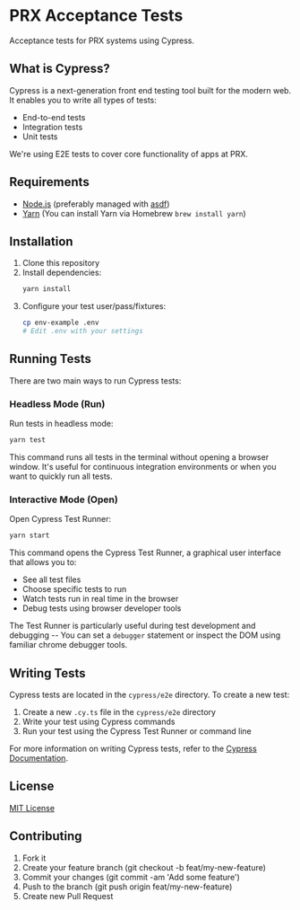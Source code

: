# PRX Acceptance Tests

Acceptance tests for PRX systems using Cypress.

## What is Cypress?

Cypress is a next-generation front end testing tool built for the modern web.
It enables you to write all types of tests:
- End-to-end tests
- Integration tests
- Unit tests

We're using E2E tests to cover core functionality of apps at PRX.

## Requirements

- [Node.js](https://nodejs.org/) (preferably managed with [asdf](https://github.com/asdf-vm/asdf))
- [Yarn](https://yarnpkg.com/) (You can install Yarn via Homebrew `brew install yarn`)

## Installation

1. Clone this repository
2. Install dependencies:
   ```sh
   yarn install
   ```
3. Configure your test user/pass/fixtures:
   ```sh
   cp env-example .env
   # Edit .env with your settings
   ```

## Running Tests

There are two main ways to run Cypress tests:

### Headless Mode (Run)

Run tests in headless mode:
```sh
yarn test
```

This command runs all tests in the terminal without opening a browser window.
It's useful for continuous integration environments or when you want to quickly
run all tests.

### Interactive Mode (Open)

Open Cypress Test Runner:
```sh
yarn start
```

This command opens the Cypress Test Runner, a graphical user interface that allows you to:
- See all test files
- Choose specific tests to run
- Watch tests run in real time in the browser
- Debug tests using browser developer tools

The Test Runner is particularly useful during test development and debugging --
You can set a `debugger` statement or inspect the DOM using familiar chrome
debugger tools.

## Writing Tests

Cypress tests are located in the `cypress/e2e` directory. To create a new test:

1. Create a new `.cy.ts` file in the `cypress/e2e` directory
2. Write your test using Cypress commands
3. Run your test using the Cypress Test Runner or command line

For more information on writing Cypress tests, refer to the [Cypress Documentation](https://docs.cypress.io/).

## License

[MIT License](LICENSE)

## Contributing

1. Fork it
2. Create your feature branch (git checkout -b feat/my-new-feature)
3. Commit your changes (git commit -am 'Add some feature')
4. Push to the branch (git push origin feat/my-new-feature)
5. Create new Pull Request
